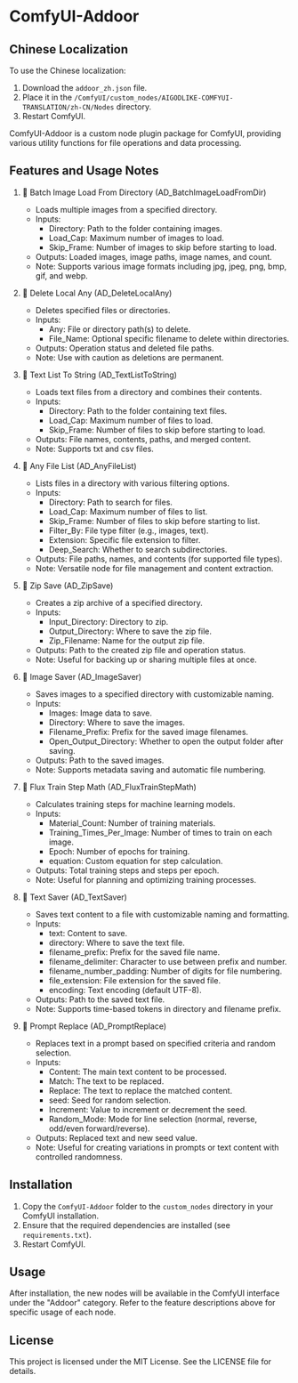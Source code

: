 # ComfyUI-Addoor

## Chinese Localization

To use the Chinese localization:
1. Download the `addoor_zh.json` file.
2. Place it in the `/ComfyUI/custom_nodes/AIGODLIKE-COMFYUI-TRANSLATION/zh-CN/Nodes` directory.
3. Restart ComfyUI.

ComfyUI-Addoor is a custom node plugin package for ComfyUI, providing various utility functions for file operations and data processing.

## Features and Usage Notes

1. 🌻 Batch Image Load From Directory (AD_BatchImageLoadFromDir)
   - Loads multiple images from a specified directory.
   - Inputs:
     - Directory: Path to the folder containing images.
     - Load_Cap: Maximum number of images to load.
     - Skip_Frame: Number of images to skip before starting to load.
   - Outputs: Loaded images, image paths, image names, and count.
   - Note: Supports various image formats including jpg, jpeg, png, bmp, gif, and webp.

2. 🌻 Delete Local Any (AD_DeleteLocalAny)
   - Deletes specified files or directories.
   - Inputs:
     - Any: File or directory path(s) to delete.
     - File_Name: Optional specific filename to delete within directories.
   - Outputs: Operation status and deleted file paths.
   - Note: Use with caution as deletions are permanent.

3. 🌻 Text List To String (AD_TextListToString)
   - Loads text files from a directory and combines their contents.
   - Inputs:
     - Directory: Path to the folder containing text files.
     - Load_Cap: Maximum number of files to load.
     - Skip_Frame: Number of files to skip before starting to load.
   - Outputs: File names, contents, paths, and merged content.
   - Note: Supports txt and csv files.

4. 🌻 Any File List (AD_AnyFileList)
   - Lists files in a directory with various filtering options.
   - Inputs:
     - Directory: Path to search for files.
     - Load_Cap: Maximum number of files to list.
     - Skip_Frame: Number of files to skip before starting to list.
     - Filter_By: File type filter (e.g., images, text).
     - Extension: Specific file extension to filter.
     - Deep_Search: Whether to search subdirectories.
   - Outputs: File paths, names, and contents (for supported file types).
   - Note: Versatile node for file management and content extraction.

5. 🌻 Zip Save (AD_ZipSave)
   - Creates a zip archive of a specified directory.
   - Inputs:
     - Input_Directory: Directory to zip.
     - Output_Directory: Where to save the zip file.
     - Zip_Filename: Name for the output zip file.
   - Outputs: Path to the created zip file and operation status.
   - Note: Useful for backing up or sharing multiple files at once.

6. 🌻 Image Saver (AD_ImageSaver)
   - Saves images to a specified directory with customizable naming.
   - Inputs:
     - Images: Image data to save.
     - Directory: Where to save the images.
     - Filename_Prefix: Prefix for the saved image filenames.
     - Open_Output_Directory: Whether to open the output folder after saving.
   - Outputs: Path to the saved images.
   - Note: Supports metadata saving and automatic file numbering.

7. 🌻 Flux Train Step Math (AD_FluxTrainStepMath)
   - Calculates training steps for machine learning models.
   - Inputs:
     - Material_Count: Number of training materials.
     - Training_Times_Per_Image: Number of times to train on each image.
     - Epoch: Number of epochs for training.
     - equation: Custom equation for step calculation.
   - Outputs: Total training steps and steps per epoch.
   - Note: Useful for planning and optimizing training processes.

8. 🌻 Text Saver (AD_TextSaver)
   - Saves text content to a file with customizable naming and formatting.
   - Inputs:
     - text: Content to save.
     - directory: Where to save the text file.
     - filename_prefix: Prefix for the saved file name.
     - filename_delimiter: Character to use between prefix and number.
     - filename_number_padding: Number of digits for file numbering.
     - file_extension: File extension for the saved file.
     - encoding: Text encoding (default UTF-8).
   - Outputs: Path to the saved text file.
   - Note: Supports time-based tokens in directory and filename prefix.

9. 🌻 Prompt Replace (AD_PromptReplace)
   - Replaces text in a prompt based on specified criteria and random selection.
   - Inputs:
     - Content: The main text content to be processed.
     - Match: The text to be replaced.
     - Replace: The text to replace the matched content.
     - seed: Seed for random selection.
     - Increment: Value to increment or decrement the seed.
     - Random_Mode: Mode for line selection (normal, reverse, odd/even forward/reverse).
   - Outputs: Replaced text and new seed value.
   - Note: Useful for creating variations in prompts or text content with controlled randomness.

## Installation

1. Copy the `ComfyUI-Addoor` folder to the `custom_nodes` directory in your ComfyUI installation.
2. Ensure that the required dependencies are installed (see `requirements.txt`).
3. Restart ComfyUI.

## Usage

After installation, the new nodes will be available in the ComfyUI interface under the "Addoor" category. Refer to the feature descriptions above for specific usage of each node.

## License

This project is licensed under the MIT License. See the LICENSE file for details.

